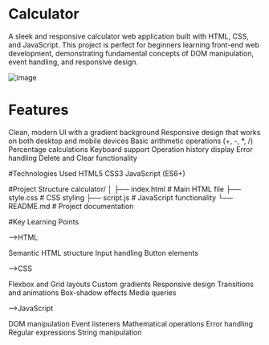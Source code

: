 # Calculator

A sleek and responsive calculator web application built with HTML, CSS, and JavaScript. This project is perfect for beginners learning front-end web development, demonstrating fundamental concepts of DOM manipulation, event handling, and responsive design.

![image](https://github.com/user-attachments/assets/105adc2b-04d9-42d6-a9d9-1e5dc02d0f01)

# Features

Clean, modern UI with a gradient background
Responsive design that works on both desktop and mobile devices
Basic arithmetic operations (+, -, *, /)
Percentage calculations
Keyboard support
Operation history display
Error handling
Delete and Clear functionality



#Technologies Used
HTML5
CSS3
JavaScript (ES6+)

#Project Structure
calculator/
│
├── index.html      # Main HTML file
├── style.css       # CSS styling
├── script.js       # JavaScript functionality
└── README.md       # Project documentation



#Key Learning Points

-->HTML

Semantic HTML structure
Input handling
Button elements


 -->CSS

Flexbox and Grid layouts
Custom gradients
Responsive design
Transitions and animations
Box-shadow effects
Media queries


 -->JavaScript

DOM manipulation
Event listeners
Mathematical operations
Error handling
Regular expressions
String manipulation
